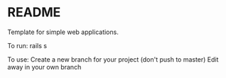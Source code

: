 # README

Template for simple web applications.

To run:
rails s

To use:
Create a new branch for your project (don't push to master)
Edit away in your own branch
